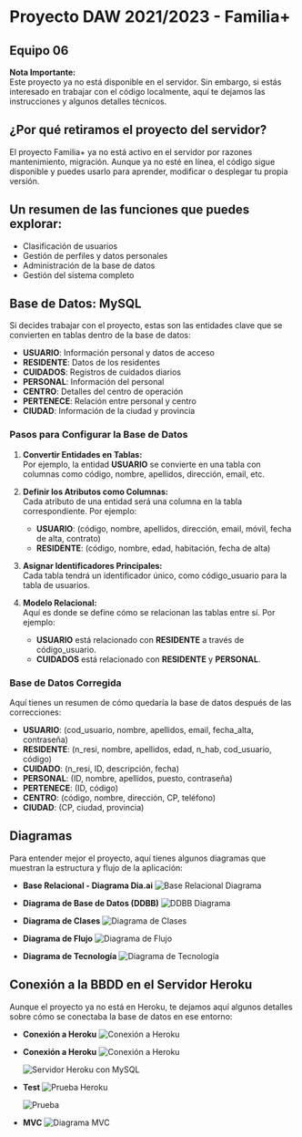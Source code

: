 # Proyecto DAW 2021/2023 - Familia+
## Equipo 06

**Nota Importante:**  
Este proyecto ya no está disponible en el servidor. Sin embargo, si estás interesado en trabajar con el código localmente, aquí te dejamos las instrucciones y algunos detalles técnicos.

## ¿Por qué retiramos el proyecto del servidor?

El proyecto Familia+ ya no está activo en el servidor por razones mantenimiento, migración. Aunque ya no esté en línea, el código sigue disponible y puedes usarlo para aprender, modificar o desplegar tu propia versión.

##  Un resumen de las funciones que puedes explorar:

- Clasificación de usuarios
- Gestión de perfiles y datos personales
- Administración de la base de datos
- Gestión del sistema completo

## Base de Datos: MySQL

Si decides trabajar con el proyecto, estas son las entidades clave que se convierten en tablas dentro de la base de datos:

- **USUARIO**: Información personal y datos de acceso
- **RESIDENTE**: Datos de los residentes
- **CUIDADOS**: Registros de cuidados diarios
- **PERSONAL**: Información del personal
- **CENTRO**: Detalles del centro de operación
- **PERTENECE**: Relación entre personal y centro
- **CIUDAD**: Información de la ciudad y provincia

### Pasos para Configurar la Base de Datos

1. **Convertir Entidades en Tablas:**  
   Por ejemplo, la entidad **USUARIO** se convierte en una tabla con columnas como código, nombre, apellidos, dirección, email, etc.

2. **Definir los Atributos como Columnas:**  
   Cada atributo de una entidad será una columna en la tabla correspondiente. Por ejemplo:
   - **USUARIO**: (código, nombre, apellidos, dirección, email, móvil, fecha de alta, contrato)
   - **RESIDENTE**: (código, nombre, edad, habitación, fecha de alta)

3. **Asignar Identificadores Principales:**  
   Cada tabla tendrá un identificador único, como código_usuario para la tabla de usuarios.

4. **Modelo Relacional:**  
   Aquí es donde se define cómo se relacionan las tablas entre sí. Por ejemplo:
   - **USUARIO** está relacionado con **RESIDENTE** a través de código_usuario.
   - **CUIDADOS** está relacionado con **RESIDENTE** y **PERSONAL**.

### Base de Datos Corregida

Aquí tienes un resumen de cómo quedaría la base de datos después de las correcciones:

- **USUARIO**: (cod_usuario, nombre, apellidos, email, fecha_alta, contraseña)
- **RESIDENTE**: (n_resi, nombre, apellidos, edad, n_hab, cod_usuario, código)
- **CUIDADO**: (n_resi, ID, descripción, fecha)
- **PERSONAL**: (ID, nombre, apellidos, puesto, contraseña)
- **PERTENECE**: (ID, código)
- **CENTRO**: (código, nombre, dirección, CP, teléfono)
- **CIUDAD**: (CP, ciudad, provincia)


## Diagramas

Para entender mejor el proyecto, aquí tienes algunos diagramas que muestran la estructura y flujo de la aplicación:


- **Base Relacional - Diagrama Dia.ai**
     ![Base Relacional Diagrama](./BaseRelacionadoDiagrama.png)

- **Diagrama de Base de Datos (DDBB)**
  ![DDBB Diagrama](./DiagramaDDBB.png)

- **Diagrama de Clases**
  ![Diagrama de Clases](./DiagramaDeClases.jpg)


- **Diagrama de Flujo**
  ![Diagrama de Flujo](./diagramaDeFlujo.jpg)


- **Diagrama de Tecnología**
  ![Diagrama de Tecnología](./diagramaDeTecnologia.jpg)


## Conexión a la BBDD en el Servidor Heroku
Aunque el proyecto ya no está en Heroku, te dejamos aquí algunos detalles sobre cómo se conectaba la base de datos en ese entorno:

- **Conexión a Heroku**
  ![Conexión a Heroku](./herukoconeccion3.jpg)


- **Conexión a Heroku**
  ![Conexión a Heroku](./herukoconeccion2.jpg)

  ![Servidor Heroku con MySQL](./serverHerokuConMYSQL.png)


- **Test**
  ![Prueba Heroku](./pruebaHeroku1.png)

  ![Prueba](./prueba14.jpg)


- **MVC**
  ![Diagrama MVC](./MVCDiagrama.jpg)
